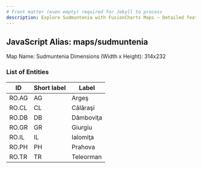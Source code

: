 ```yaml
---
# Front matter (even empty) required for Jekyll to process
description: Explore Sudmuntenia with FusionCharts Maps – Detailed features for seamless integration. Try now & enhance your data visualization today! 
---
```


## JavaScript Alias: maps/sudmuntenia

Map Name: Sudmuntenia
Dimensions (Width x Height): 314x232





### List of Entities

ID | Short label | Label
---|---|---|
RO.AG|AG|Argeş
RO.CL|CL|Călăraşi
RO.DB|DB|Dâmboviţa
RO.GR|GR|Giurgiu
RO.IL|IL|Ialomiţa
RO.PH|PH|Prahova
RO.TR|TR|Teleorman

